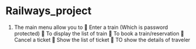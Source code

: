 # Railways_project

1)	The main menu allow you to
	Enter a train (Which is password protected)
	To display the list of train
	To book a train/reservation
	Cancel a ticket
	Show the list of ticket
	TO show the details of traveler
